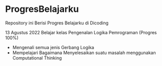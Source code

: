 # ProgresBelajarku
Repository ini Berisi Progres Belajarku di Dicoding

13 Agustus 2022
Belajar kelas Pengenalan Logika Pemrograman (Progres 100%)
  * Mengenali semua jenis Gerbang Logika
  * Mempelajari Bagaimana Menyelesaikan suatu masalah menggunakan Computational Thinking 

